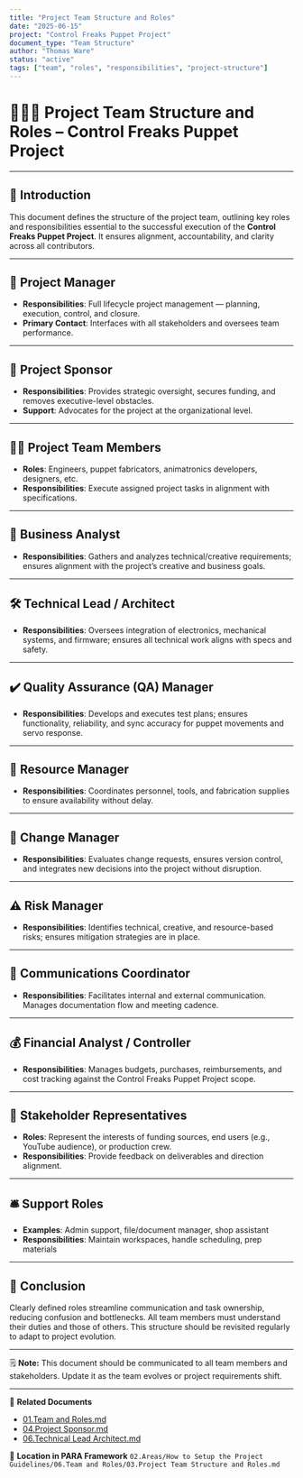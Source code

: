 ```yaml
---
title: "Project Team Structure and Roles"
date: "2025-06-15"
project: "Control Freaks Puppet Project"
document_type: "Team Structure"
author: "Thomas Ware"
status: "active"
tags: ["team", "roles", "responsibilities", "project-structure"]
---
```


# 🧑‍🤝‍🧑 Project Team Structure and Roles – Control Freaks Puppet Project

---

## 📘 Introduction

This document defines the structure of the project team, outlining key roles and responsibilities essential to the successful execution of the **Control Freaks Puppet Project**. It ensures alignment, accountability, and clarity across all contributors.

---

## 👤 Project Manager

- **Responsibilities**: Full lifecycle project management — planning, execution, control, and closure.
- **Primary Contact**: Interfaces with all stakeholders and oversees team performance.

---

## 🧭 Project Sponsor

- **Responsibilities**: Provides strategic oversight, secures funding, and removes executive-level obstacles.
- **Support**: Advocates for the project at the organizational level.

---

## 🧑‍🔧 Project Team Members

- **Roles**: Engineers, puppet fabricators, animatronics developers, designers, etc.
- **Responsibilities**: Execute assigned project tasks in alignment with specifications.

---

## 🧮 Business Analyst

- **Responsibilities**: Gathers and analyzes technical/creative requirements; ensures alignment with the project’s creative and business goals.

---

## 🛠️ Technical Lead / Architect

- **Responsibilities**: Oversees integration of electronics, mechanical systems, and firmware; ensures all technical work aligns with specs and safety.

---

## ✔️ Quality Assurance (QA) Manager

- **Responsibilities**: Develops and executes test plans; ensures functionality, reliability, and sync accuracy for puppet movements and servo response.

---

## 🔧 Resource Manager

- **Responsibilities**: Coordinates personnel, tools, and fabrication supplies to ensure availability without delay.

---

## 🔄 Change Manager

- **Responsibilities**: Evaluates change requests, ensures version control, and integrates new decisions into the project without disruption.

---

## ⚠️ Risk Manager

- **Responsibilities**: Identifies technical, creative, and resource-based risks; ensures mitigation strategies are in place.

---

## 📣 Communications Coordinator

- **Responsibilities**: Facilitates internal and external communication. Manages documentation flow and meeting cadence.

---

## 💰 Financial Analyst / Controller

- **Responsibilities**: Manages budgets, purchases, reimbursements, and cost tracking against the Control Freaks Puppet Project scope.

---

## 🤝 Stakeholder Representatives

- **Roles**: Represent the interests of funding sources, end users (e.g., YouTube audience), or production crew.
- **Responsibilities**: Provide feedback on deliverables and direction alignment.

---

## 🛎️ Support Roles

- **Examples**: Admin support, file/document manager, shop assistant
- **Responsibilities**: Maintain workspaces, handle scheduling, prep materials

---

## 🧾 Conclusion

Clearly defined roles streamline communication and task ownership, reducing confusion and bottlenecks. All team members must understand their duties and those of others. This structure should be revisited regularly to adapt to project evolution.

---

🗒️ **Note:** This document should be communicated to all team members and stakeholders. Update it as the team evolves or project requirements shift.

---

🔗 **Related Documents**
- [01.Team and Roles.md](01.Team%20and%20Roles.md)
- [04.Project Sponsor.md](04.Project%20Sponsor.md)
- [06.Technical Lead Architect.md](06.Technical%20Lead%20Architect.md)

📁 **Location in PARA Framework**
`02.Areas/How to Setup the Project Guidelines/06.Team and Roles/03.Project Team Structure and Roles.md`
